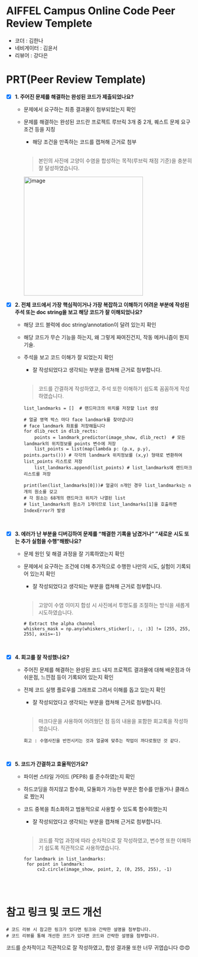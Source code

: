 # AIFFEL Campus Online Code Peer Review Templete
- 코더 : 김한나
- 네비게이터 : 김윤서
- 리뷰어 : 강다은



# PRT(Peer Review Template)
- [x]  **1. 주어진 문제를 해결하는 완성된 코드가 제출되었나요?**
    - 문제에서 요구하는 최종 결과물이 첨부되었는지 확인
    - 문제를 해결하는 완성된 코드란 프로젝트 루브릭 3개 중 2개, 
    퀘스트 문제 요구조건 등을 지칭
        - 해당 조건을 만족하는 코드를 캡쳐해 근거로 첨부
      <br/>
      
      >본인의 사진에 고양이 수염을 합성하는 목적(루브릭 채점 기준)을 충분히 잘 달성하였습니다.
       <img width="322" alt="image" src="https://github.com/DiANA-KANG/aiffel_hn/assets/149550222/57203d72-99c2-4023-85ad-11ae297ce1f9">

      <br/>

    
- [x]  **2. 전체 코드에서 가장 핵심적이거나 가장 복잡하고 이해하기 어려운 부분에 작성된 
주석 또는 doc string을 보고 해당 코드가 잘 이해되었나요?**
    - 해당 코드 블럭에 doc string/annotation이 달려 있는지 확인
    - 해당 코드가 무슨 기능을 하는지, 왜 그렇게 짜여진건지, 작동 메커니즘이 뭔지 기술.
    - 주석을 보고 코드 이해가 잘 되었는지 확인
        - 잘 작성되었다고 생각되는 부분을 캡쳐해 근거로 첨부합니다.
     
      <br/>
      
      >코드를 간결하게 작성하였고, 주석 또한 이해하기 쉽도록 꼼꼼하게 작성하였습니다.

      ```
      list_landmarks = []  # 랜드마크의 위치를 저장할 list 생성
      
      # 얼굴 영역 박스 마다 face landmark를 찾아냅니다
      # face landmark 좌표를 저장해둡니다
      for dlib_rect in dlib_rects:
          points = landmark_predictor(image_show, dlib_rect)  # 모든 landmark의 위치정보를 points 변수에 저장
          list_points = list(map(lambda p: (p.x, p.y), points.parts())) # 각각의 landmark 위치정보를 (x,y) 형태로 변환하여 list_points 리스트로 저장
          list_landmarks.append(list_points) # list_landmarks에 랜드마크 리스트를 저장
      
      print(len(list_landmarks[0]))# 얼굴이 n개인 경우 list_landmarks는 n개의 원소를 갖고
      # 각 원소는 68개의 랜드마크 위치가 나열된 list
      # list_landmarks의 원소가 1개이므로 list_landmarks[1]을 호출하면 IndexError가 발생
      ```
      <br/>
      
        
- [x]  **3. 에러가 난 부분을 디버깅하여 문제를 “해결한 기록을 남겼거나” 
”새로운 시도 또는 추가 실험을 수행”해봤나요?**
    - 문제 원인 및 해결 과정을 잘 기록하였는지 확인
    - 문제에서 요구하는 조건에 더해 추가적으로 수행한 나만의 시도, 
    실험이 기록되어 있는지 확인
        - 잘 작성되었다고 생각되는 부분을 캡쳐해 근거로 첨부합니다.
     
      <br/>
      
      >고양이 수염 이미지 합성 시 사진에서 투명도를 조절하는 방식을 새롭게 시도하였습니다.

      ```
      # Extract the alpha channel
      whiskers_mask = np.any(whiskers_sticker[:, :, :3] != [255, 255, 255], axis=-1)
      ```
      <br/>
        
- [x]  **4. 회고를 잘 작성했나요?**
    - 주어진 문제를 해결하는 완성된 코드 내지 프로젝트 결과물에 대해
    배운점과 아쉬운점, 느낀점 등이 기록되어 있는지 확인
    - 전체 코드 실행 플로우를 그래프로 그려서 이해를 돕고 있는지 확인
        - 잘 작성되었다고 생각되는 부분을 캡쳐해 근거로 첨부합니다.
     
      <br/>
      
      >마크다운을 사용하여 어려웠던 점 등의 내용을 포함한 회고록을 작성하였습니다.

      ```
      회고 : 수염사진을 반전시키는 것과 얼굴에 맞추는 작업이 까다로웠던 것 같다.
      ```
      <br/>

        
- [x]  **5. 코드가 간결하고 효율적인가요?**
    - 파이썬 스타일 가이드 (PEP8) 를 준수하였는지 확인
    - 하드코딩을 하지않고 함수화, 모듈화가 가능한 부분은 함수를 만들거나 클래스로 짰는지
    - 코드 중복을 최소화하고 범용적으로 사용할 수 있도록 함수화했는지
        - 잘 작성되었다고 생각되는 부분을 캡쳐해 근거로 첨부합니다.
     
      <br/>
      
      >코드를 작업 과정에 따라 순차적으로 잘 작성하였고, 변수명 또한 이해하기 쉽도록 직관적으로 사용하였습니다.

      ```
      for landmark in list_landmarks:
       for point in landmark:
           cv2.circle(image_show, point, 2, (0, 255, 255), -1)
      ```
      <br/>
      <br/>


# 참고 링크 및 코드 개선
```
# 코드 리뷰 시 참고한 링크가 있다면 링크와 간략한 설명을 첨부합니다.
# 코드 리뷰를 통해 개선한 코드가 있다면 코드와 간략한 설명을 첨부합니다.
```
코드를 순차적이고 직관적으로 잘 작성하였고, 합성 결과물 또한 너무 귀엽습니다 😍😍
